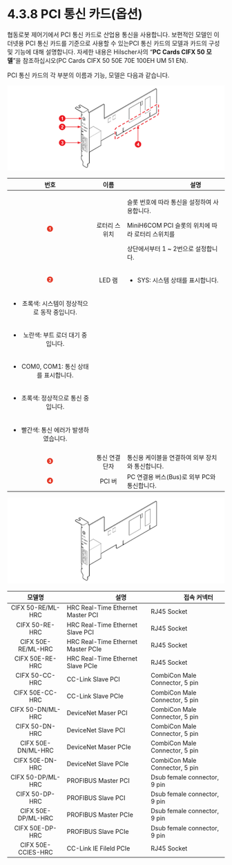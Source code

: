 # 4.3.8 PCI 통신 카드(옵션)

협동로봇 제어기에서 PCI 통신 카드로 산업용 통신을 사용합니다. 보편적인 모델인 이더넷용 PCI 통신 카드를 기준으로 사용할 수 있는PCI 통신 카드의 모델과 카드의 구성 및 기능에 대해 설명합니다. 자세한 내용은 Hilscher사의 “**PC Cards CIFX 50 모델**”을 참조하십시오(PC Cards CIFX 50 50E 70E 100EH UM 51 EN).

PCI 통신 카드의 각 부분의 이름과 기능, 모델은 다음과 같습니다.

![그림 45 PCI 통신 카드 외관(좌) / 전면(우)](../../../.gitbook/assets/image125.png)

|                      **번호**                      |  **이름**  | 　　　　　　　**설명**                                                                                         |
| :----------------------------------------------: | :------: | ----------------------------------------------------------------------------------------------------- |
| ![Adobe Systems](../../../.gitbook/assets/1.png) |  로터리 스위치 | <p>슬롯 번호에 따라 통신을 설정하여 사용합니다.</p><p>MiniH6COM PCI 슬롯의 위치에 따라 로터리 스위치를</p><p>상단에서부터 1 ~ 2번으로 설정합니다.</p> |
| ![Adobe Systems](../../../.gitbook/assets/2.png) |   LED 램  | <ul><li>SYS: 시스템 상태를 표시합니다.</li></ul>                                                                 |
|    <ul><li>초록색: 시스템이 정상적으로 동작 중입니다.</li></ul>    |          |                                                                                                       |
|       <ul><li>노란색: 부트 로더 대기 중입니다.</li></ul>      |          |                                                                                                       |
|    <ul><li>COM0, COM1: 통신 상태를 표시합니다.</li></ul>   |          |                                                                                                       |
|       <ul><li>초록색: 정상적으로 통신 중입니다.</li></ul>      |          |                                                                                                       |
|      <ul><li>빨간색: 통신 에러가 발생하였습니다.</li></ul>      |          |                                                                                                       |
|                                                  |          |                                                                                                       |
| ![Adobe Systems](../../../.gitbook/assets/3.png) | 통신 연결 단자 | 통신용 케이블을 연결하여 외부 장치와 통신합니다.                                                                           |
| ![Adobe Systems](../../../.gitbook/assets/4.png) |   PCI 버  | PC 연결용 버스(Bus)로 외부 PC와 통신합니다.                                                                         |

![그림 46 PCI 통신 카드 모델](../../../.gitbook/assets/image126.png)

|       **모델명**      | 　　　　　**설명**                        | 　　　　**접속 커넥터**                 |
| :----------------: | ---------------------------------- | ------------------------------ |
|  CIFX 50-RE/ML-HRC | HRC Real-Time Ethernet Master PCI  | RJ45 Socket                    |
|   CIFX 50-RE-HRC   | HRC Real-Time Ethernet Slave PCI   | RJ45 Socket                    |
| CIFX 50E-RE/ML-HRC | HRC Real-Time Ethernet Master PCIe | RJ45 Socket                    |
|   CIFX 50E-RE-HRC  | HRC Real-Time Ethernet Slave PCIe  | RJ45 Socket                    |
|   CIFX 50-CC-HRC   | CC-Link Slave PCI                  | CombiCon Male Connector, 5 pin |
|   CIFX 50E-CC-HRC  | CC-Link Slave PCIe                 | CombiCon Male Connector, 5 pin |
|  CIFX 50-DN/ML-HRC | DeviceNet Maser PCI                | CombiCon Male Connector, 5 pin |
|   CIFX 50-DN-HRC   | DeviceNet Slave PCI                | CombiCon Male Connector, 5 pin |
| CIFX 50E-DN/ML-HRC | DeviceNet Maser PCIe               | CombiCon Male Connector, 5 pin |
|   CIFX 50E-DN-HRC  | DeviceNet Slave PCIe               | CombiCon Male Connector, 5 pin |
|  CIFX 50-DP/ML-HRC | PROFIBUS Master PCI                | Dsub female connector, 9 pin   |
|   CIFX 50-DP-HRC   | PROFIBUS Slave PCI                 | Dsub female connector, 9 pin   |
| CIFX 50E-DP/ML-HRC | PROFIBUS Master PCIe               | Dsub female connector, 9 pin   |
|   CIFX 50E-DP-HRC  | PROFIBUS Slave PCIe                | Dsub female connector, 9 pin   |
| CIFX 50E-CCIES-HRC | CC-Link IE Fileld PCIe             | RJ45 Socket                    |
